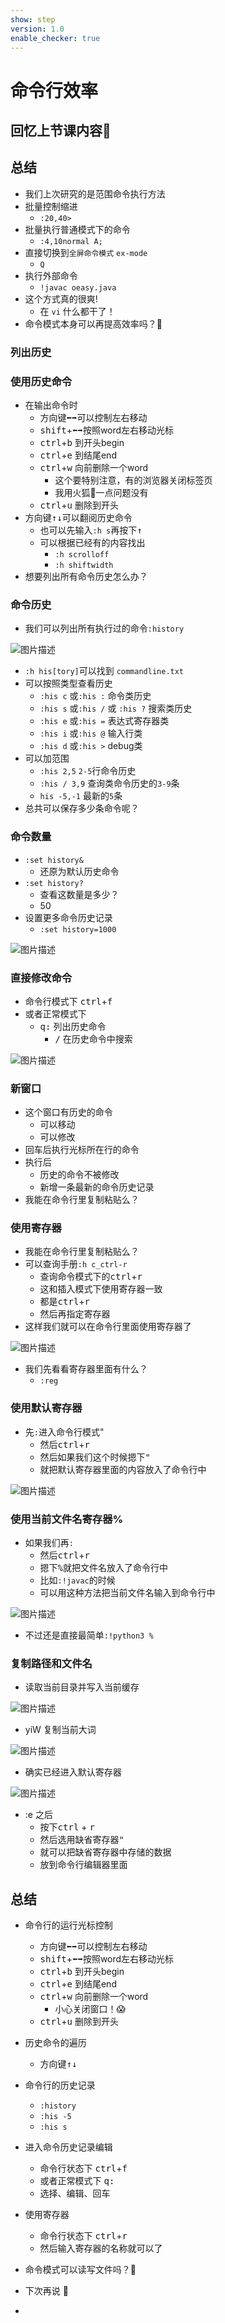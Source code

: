 ```yaml
---
show: step
version: 1.0
enable_checker: true
---
```


# 命令行效率

## 回忆上节课内容🤔

## 总结
- 我们上次研究的是范围命令执行方法
- 批量控制缩进
	- `:20,40>`
- 批量执行普通模式下的命令
	- `:4,10normal A;`
- 直接切换到`全屏命令模式` `ex-mode`
	- `Q`
- 执行外部命令
	- `!javac oeasy.java`
- 这个方式真的很爽!
	- 在 `vi` 什么都干了！
- 命令模式本身可以再提高效率吗？🤔

### 列出历史

### 使用历史命令
- 在输出命令时
	- 方向键<kbd>⬅️️</kbd><kbd>➡️️️</kbd>可以控制左右移动
	- <kbd>shift</kbd>+<kbd>⬅️️</kbd><kbd>➡️️️</kbd>按照word左右移动光标
	- <kbd>ctrl</kbd>+<kbd>b</kbd> 到开头begin
	- <kbd>ctrl</kbd>+<kbd>e</kbd> 到结尾end
	- <kbd>ctrl</kbd>+<kbd>w</kbd> 向前删除一个word
		- 这个要特别注意，有的浏览器关闭标签页
		- 我用火狐🦊一点问题没有
	- <kbd>ctrl</kbd>+<kbd>u</kbd> 删除到开头
- 方向键<kbd>↑️</kbd><kbd>↓️️️</kbd>可以翻阅历史命令
	- 也可以先输入`:h s`再按下<kbd>↑️</kbd>
	- 可以根据已经有的内容找出
		- `:h scrolloff`
		- `:h shiftwidth`
- 想要列出所有命令历史怎么办？

### 命令历史
- 我们可以列出所有执行过的命令`:history`

![图片描述](https://doc.shiyanlou.com/courses/uid1190679-20210202-1612238999169)

- `:h his[tory]`可以找到 `commandline.txt`
- 可以按照类型查看历史
	- `:his c` 或`:his :` 命令类历史
	- `:his s` 或`:his /` 或 `:his ?` 搜索类历史
	- `:his e` 或`:his =` 表达式寄存器类
	- `:his i` 或`:his @` 输入行类
	- `:his d` 或`:his >` debug类
- 可以加范围
	- `:his 2,5` `2-5`行命令历史
	- `:his / 3,9` 查询类命令历史的`3-9`条
	- `his -5,-1` 最新的`5`条
- 总共可以保存多少条命令呢？

### 命令数量
- `:set history&`
	- 还原为默认历史命令
- `:set history?`
	- 查看这数量是多少？
	- 50
- 设置更多命令历史记录
	- `:set history=1000`
 
![图片描述](https://doc.shiyanlou.com/courses/uid1190679-20210807-1628303408587)

### 直接修改命令

- 命令行模式下 <kbd>ctrl</kbd>+<kbd>f</kbd>
- 或者正常模式下
	- <kbd>q</kbd><kbd>:</kbd> 列出历史命令
		- <kbd>/</kbd> 在历史命令中搜索

![图片描述](https://doc.shiyanlou.com/courses/uid1190679-20210807-1628304811057)

### 新窗口 
- 这个窗口有历史的命令
	- 可以移动
	- 可以修改
- 回车后执行光标所在行的命令
- 执行后
	 - 历史的命令不被修改
	 - 新增一条最新的命令历史记录
- 我能在命令行里复制粘贴么？

### 使用寄存器
- 我能在命令行里复制粘贴么？
- 可以查询手册`:h c_ctrl-r` 
	- 查询命令模式下的<kbd>ctrl</kbd>+<kbd>r</kbd>
	- 这和插入模式下使用寄存器一致
	- 都是<kbd>ctrl</kbd>+<kbd>r</kbd>
	- 然后再指定寄存器
- 这样我们就可以在命令行里面使用寄存器了

![图片描述](https://doc.shiyanlou.com/courses/uid1190679-20210202-1612255335506)

- 我们先看看寄存器里面有什么？
	- `:reg`

### 使用默认寄存器

- 先`:`进入命令行模式"
	- 然后<kbd>ctrl</kbd>+<kbd>r</kbd>
	- 然后如果我们这个时候摁下<kbd>"</kbd>
	- 就把默认寄存器里面的内容放入了命令行中

![图片描述](https://doc.shiyanlou.com/courses/uid1190679-20210202-1612255634458)

### 使用当前文件名寄存器%

- 如果我们再`:`
	- 然后<kbd>ctrl</kbd>+<kbd>r</kbd>
	- 摁下<kbd>%</kbd>就把文件名放入了命令行中
	- 比如`:!javac`的时候
	- 可以用这种方法把当前文件名输入到命令行中

![图片描述](https://doc.shiyanlou.com/courses/uid1190679-20221231-1672453724904)

- 不过还是直接最简单`:!python3 %`

### 复制路径和文件名

- 读取当前目录并写入当前缓存

![图片描述](https://doc.shiyanlou.com/courses/uid1190679-20221231-1672495870794)

- yiW 复制当前大词

![图片描述](https://doc.shiyanlou.com/courses/uid1190679-20221231-1672495925566)

- 确实已经进入默认寄存器

![图片描述](https://doc.shiyanlou.com/courses/uid1190679-20221231-1672495965722)

- :e 之后
	- 按下<kbd>ctrl</kbd> + <kbd>r</kbd>
	- 然后选用缺省寄存器<kbd>"</kbd>
	- 就可以把缺省寄存器中存储的数据
	- 放到命令行编辑器里面

## 总结
- 命令行的运行光标控制
	- 方向键<kbd>⬅️️</kbd><kbd>➡️️️</kbd>可以控制左右移动
	- <kbd>shift</kbd>+<kbd>⬅️️</kbd><kbd>➡️️️</kbd>按照word左右移动光标
	- <kbd>ctrl</kbd>+<kbd>b</kbd> 到开头begin
	- <kbd>ctrl</kbd>+<kbd>e</kbd> 到结尾end
	- <kbd>ctrl</kbd>+<kbd>w</kbd> 向前删除一个word
		- 小心关闭窗口！😱
	- <kbd>ctrl</kbd>+<kbd>u</kbd> 删除到开头
- 历史命令的遍历
	- 方向键<kbd>↑️</kbd><kbd>↓️️️</kbd>
- 命令行的历史记录
	- `:history`
	- `:his -5`
	- `:his s`
- 进入命令历史记录编辑
	- 命令行状态下 <kbd>ctrl</kbd>+<kbd>f</kbd>
	- 或者正常模式下 <kbd>q</kbd><kbd>:</kbd> 
	- 选择、编辑、回车
- 使用寄存器
	- 命令行状态下 <kbd>ctrl</kbd>+<kbd>r</kbd>
	- 然后输入寄存器的名称就可以了
- 命令模式可以读写文件吗？🤔
- 下次再说 👋






- 

